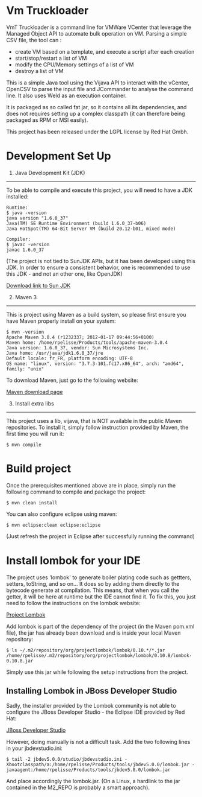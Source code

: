 Vm Truckloader
==============

VmT Truckloader is a command line for VMWare VCenter that leverage the Managed Object API to
automate bulk operation on VM. Parsing a simple CSV file, the tool can :
- create VM based on a template, and execute a script after each creation
- start/stop/restart a list of VM
- modify the CPU/Memory settings of a list of VM
- destroy a list of VM

This is a simple Java tool using the Vijava API to interact with the vCenter, OpenCSV to parse the
input file and JCommander to analyse the command line. It also uses Weld as an execution container.

It is packaged as so called fat jar, so it contains all its dependencies, and does not requires
setting up a complex classpath (it can therefore being packaged as RPM or MSI easily).

This project has been released under the LGPL license by Red Hat Gmbh.

Development Set Up
==================

1. Java Development Kit (JDK)
------------------------------

To be able to compile and execute this project, you will need to have a JDK installed:

    Runtime:
    $ java -version
    java version "1.6.0_37"
    Java(TM) SE Runtime Environment (build 1.6.0_37-b06)
    Java HotSpot(TM) 64-Bit Server VM (build 20.12-b01, mixed mode)

    Compiler:
    $ javac -version
    javac 1.6.0_37

(The project is not tied to SunJDK APIs, but it has been developed using this JDK. In order to
ensure a consistent behavior, one is recommended to use this JDK - and not an other one, like
OpenJDK)

[Download link to Sun JDK](http://www.oracle.com/technetwork/java/javasebusiness/downloads/java-archive-downloads-javase6-419409.html#jdk-6u43-oth-JPR)

2. Maven 3
----------

This is project using Maven as a build system, so please first ensure you have Maven properly
install on your system:

    $ mvn -version
    Apache Maven 3.0.4 (r1232337; 2012-01-17 09:44:56+0100)
    Maven home: /home/rpelisse/Products/tools/apache-maven-3.0.4
    Java version: 1.6.0_37, vendor: Sun Microsystems Inc.
    Java home: /usr/java/jdk1.6.0_37/jre
    Default locale: fr_FR, platform encoding: UTF-8
    OS name: "linux", version: "3.7.3-101.fc17.x86_64", arch: "amd64", family: "unix"

To download Maven, just go to the following website:

[Maven download page](http://maven.apache.org/)

3. Install extra libs
----------------------

This project uses a lib, vijava, that is NOT available in the public Maven repositories. To install
it, simply follow instruction provided by Maven, the first time you will run it:

    $ mvn compile


Build project
=============

Once the prerequisites mentioned above are in place, simply run the following command to compile and
package the project:

    $ mvn clean install

You can also configure eclipse using maven:

    $ mvn eclipse:clean eclipse:eclipse

(Just refresh the project in Eclipse after successfully running the command)

Install lombok for your IDE
===========================

The project uses 'lombok' to generate boiler plating code such as gettters, setters, toString, and
so on... It does so by adding them directly to the bytecode generate at compilation. This means,
that when you call the getter, it will be here at runtime but the IDE cannot find it. To fix this,
you just need to follow the instructions on the lombok website:

[Project Lombok](htpp://projectlombok.org)

Add lombok is part of the dependency of the project (in the Maven pom.xml file), the jar has already
been download and is inside your local Maven repository:

    $ ls ~/.m2/repository/org/projectlombok/lombok/0.10.*/*.jar /home/rpelisse/.m2/repository/org/projectlombok/lombok/0.10.8/lombok-0.10.8.jar

Simply use this jar while following the setup instructions from the project.

Installing Lombok in JBoss Developer Studio
-------------------------------------------

Sadly, the installer provided by the Lombok community is not able to configure the JBoss Developer
Studio - the Eclipse IDE provided by Red Hat:

[JBoss Developer Studio](https://access.redhat.com/jbossnetwork/restricted/listSoftware.html?downloadType=distributions&product=jbossdeveloperstudio&productChanged=yes)

However, doing manually is not a difficult task. Add the two following lines in your
jbdevstudio.ini:

    $ tail -2 jbdev5.0.0/studio/jbdevstudio.ini -Xbootclasspath/a:/home/rpelisse/Products/tools/jbdev5.0.0/lombok.jar -javaagent:/home/rpelisse/Products/tools/jbdev5.0.0/lombok.jar

And place accordingly the lombok.jar. (On a Linux, a hardlink to the jar contained in the M2_REPO is
probably a smart approach).
